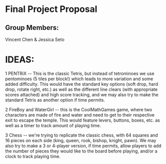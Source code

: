# Final Project Proposal

## Group Members:

Vincent Chen & Jessica Seto
       
# IDEAS:

1 PENTRiX -- This is the classic Tetris, but instead of tetrominoes we use pentominoes (5 tiles per block!) which leads to more variation and some added difficulty. This would have the standard key options (soft drop, hard drop, rotate right, etc.) as well as the different line clears (with appropriate scores attached) and high score tracking, and we may also try to make the standard Tetris as another option if time permits.

2 FireBoy and WaterGirl -- this is the CoolMathGames game, where two characters are made of fire and water and need to get to their respective exit to escape the temple. This would feature levers, buttons, boxes, etc. as well as a timer to track amount of playing time.

3 Chess -- we're trying to replicate the classic chess, with 64 squares and 16 pieces on each side (king, queen, rook, bishop, knight, pawn). We may also try to make a 3 or 4-player version, if time permits, allow players to add the number of pieces they would like to the board before playing, and/or a clock to track playing time.
